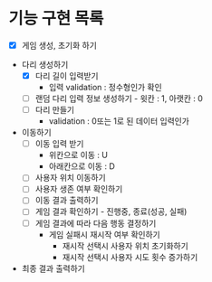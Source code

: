 # 기능 구현 목록


- [x] 게임 생성, 초기화 하기
- 다리 생성하기
  - [x] 다리 길이 입력받기
    - 입력 validation : 정수형인가 확인
  - [ ] 랜덤 다리 입력 정보 생성하기 - 윗칸 : 1, 아랫칸 : 0
  - [ ] 다리 만들기
    - validation : 0또는 1로 된 데이터 입력인가
- 이동하기
  - [ ] 이동 입력 받기
    - 위칸으로 이동 : U
    - 아래칸으로 이동 : D
  - [ ] 사용자 위치 이동하기
  - [ ] 사용자 생존 여부 확인하기
  - [ ] 이동 결과 출력하기
  - [ ] 게임 결과 확인하기 - 진행중, 종료(성공, 실패)
  - [ ] 게임 결과에 따라 다음 행동 결정하기
    - 게임 실패시 재시작 여부 확인하기
      - 재시작 선택시 사용자 위치 초기화하기
      - 재시작 선택시 사용자 시도 횟수 증가하기
- 최종 결과 출력하기
